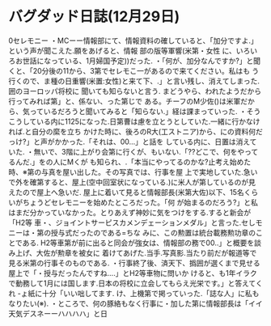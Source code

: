 # バグダッド日誌(12月29日)

0セレモニー
・MCーー情報部にて、情報資料の確していると、「加分ですよ.」という声が聞こえた.願をあげると、情報
部の版等軍響(米第・女性
に、いろいろお世話になっている、1月婦国予定))だった.
・「何が、加分なんですか?」と聞くと、「20分後の11から、3第でセレモこ一があるので来てください。私はも
う行くので、ま種の日重響(米置:女性)と来て下、.」と言い残し、消えてしまった.囲のヨーロッパ将校に
聞いても知らないと言う.
まどうやら、われたようだから行ってみれば第」と、係ない、った第じで
ある。チーフのM少佐()は米軍だから、気っているだろうと聞いてみると「知らない.」経は課まっていった.
・そうこうしている内に1125になった.日第曹は慮を立とうとしていた.一緒に行かなければ.と自分の縻を立ち
かけた時に、後ろのR大(工ストニア)から、にの資料何だっけ?」と声がかかった.「それは、00…」と話を
している内に、日置は消えていた.
・無いで、3階に上がり会第に行くが、もいない.「??どこで、何をやってるんだ.」をの人にMくが
も知られ、.「本当にやってるのかな?止考え始めた時、※第の与真を屋い出した。その写真では、行事を屋
上で実地していた.急いで外を確第すると、屋上(空中回室状になっている.)に米人が第しているのが見
えたので屋上へ急いだ.
屋上に着いて見ると情報部長(米第大佐)以下、15名くらいがちょうどセレモニーを始めたところだった。「何
が始まるのだろう?」と私はまだ分かっていなかった。とりあえず神妙に気をつけをする.すると新会が「H2等
車・、ジョイントサーピスカメンデェーションメダル」と言った.セしモニーは・第の授与式だったのである=ちな
みに、この勲置は統台載務勲功章のことである.
H2等車第が前に出ると同会が強女は、情報部の務で00..」と概要を談み上げ、大佐が勲章を被女に
着けてあげた.当手.写真影.当たり前だが報道等で見る米第の行事そのものである.
・行事終了後、済天下、撝囲が選くまで見せる屋上で「・授与だったんですね….」とH2等車物に問いか
けると、も1年イラクで動務して1月には国します.日本の将校に立会してもらえ光栄です。」と答えてくれ
-ょ紙に十分「いい咄してます.
け、上機第で掲っていった.「誌な人」に私もなりたい(※).
・ところで、何の豚絡もなく行事に・加した第に情報部長は「イイ天気デスネーーハハハハ」と日
